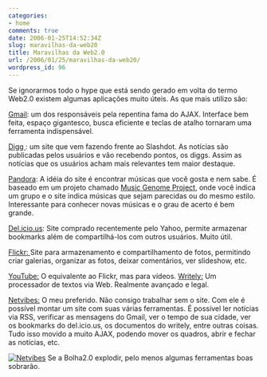 ```yaml
---
categories:
- home
comments: true
date: 2006-01-25T14:52:34Z
slug: maravilhas-da-web20
title: Maravilhas da Web2.0
url: /2006/01/25/maravilhas-da-web20/
wordpress_id: 96
---
```


Se ignorarmos todo o hype que está sendo gerado em volta do termo Web2.0 existem algumas aplicações muito úteis. As que mais utilizo são:

[Gmail](http://www.gmail.com): um dos responsáveis pela repentina fama do AJAX. Interface bem feita, espaço gigantesco, busca eficiente e teclas de atalho tornaram uma ferramenta indispensável.

[Digg ](http://www.digg.com): um site que vem fazendo frente ao Slashdot. As notícias são publicadas pelos usuários e vão recebendo pontos, os diggs. Assim as notícias que os usuários acham mais relevantes tem maior destaque.

[Pandora](http://www.pandora.com): A idéia do site é encontrar músicas que você gosta e nem sabe. É baseado em um projeto chamado [Music Genome Project](http://www.pandora.com/mgp.shtml), onde você indica um grupo e o site indica músicas que sejam parecidas ou do mesmo estilo. Interessante para conhecer novas músicas e o grau de acerto é bem grande.

[Del.icio.us](http://del.icio.us/): Site comprado recentemente pelo Yahoo, permite armazenar bookmarks além de compartilhá-los com outros usuários. Muito útil.

[Flickr: ](http://www.flickr.com/) Site para armazenamento e compartilhamento de fotos, permitindo criar galerias, organizar as fotos, deixar comentários, ver slideshow, etc.

[YouTube:](http://www.youtube.com/) O equivalente ao Flickr, mas para vídeos.
[Writely:](http://www.writely.com/) Um processador de textos via Web. Realmente avançado e legal.

[Netvibes:](http://www.netvibes.com) O meu preferido. Não consigo trabalhar sem o site. Com ele é possível montar um site com suas várias ferramentas. É possível ler notícias via RSS, verificar as mensagens do Gmail, ver o tempo de sua cidade, ver os bookmarks do del.icio.us, os documentos do writely, entre outras coisas. Tudo isso movido a muito AJAX, podendo mover os quadros, abrir e fechar as notícias, etc.

[![Netvibes](/wp-content/uploads/2006/01/netvibes.thumbnail.png)](/wp-content/uploads/2006/01/netvibes.png)
Se a Bolha2.0 explodir, pelo menos algumas ferramentas boas sobrarão.

